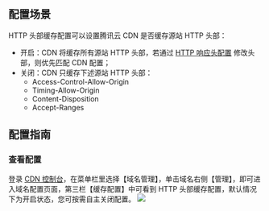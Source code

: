 
## 配置场景
HTTP 头部缓存配置可以设置腾讯云 CDN 是否缓存源站 HTTP 头部：

- 开启：CDN 将缓存所有源站 HTTP 头部，若通过 [HTTP 响应头配置](https://cloud.tencent.com/document/product/228/41737) 修改头部，则优先匹配 CDN 配置；
- 关闭：CDN 只缓存下述源站 HTTP 头部：
	- Access-Control-Allow-Origin
	- Timing-Allow-Origin
	- Content-Disposition
	- Accept-Ranges

## 配置指南
### 查看配置
登录 [CDN 控制台](https://console.cloud.tencent.com/cdn)，在菜单栏里选择【域名管理】，单击域名右侧【管理】，即可进入域名配置页面，第三栏【缓存配置】中可看到 HTTP 头部缓存配置，默认情况下为开启状态，您可按需自主关闭配置。
![](https://main.qcloudimg.com/raw/2dba6a68fdeea22b9df419511004a415.png)







